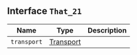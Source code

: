 ## Interface `That_21`

| Name | Type | Description |
| - | - | - |
| `transport` | [Transport](./Transport.md) | &nbsp; |
